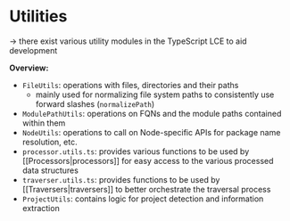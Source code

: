 # Utilities
-> there exist various utility modules in the TypeScript LCE to aid development

**Overview:**
- `FileUtils`: operations with files, directories and their paths
	- mainly used for normalizing file system paths to consistently use forward slashes (`normalizePath`)
- `ModulePathUtils`: operations on FQNs and the module paths contained within them
- `NodeUtils`: operations to call on Node-specific APIs for package name resolution, etc.
- `processor.utils.ts`: provides various functions to be used by [[Processors|processors]] for easy access to the various processed data structures 
- `traverser.utils.ts`: provides functions to be used by [[Traversers|traversers]] to better orchestrate the traversal process
- `ProjectUtils`: contains logic for project detection and information extraction